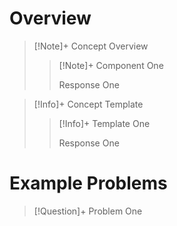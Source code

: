 # Overview

> [!Note]+ Concept Overview
> >[!Note]+ Component One
> ><!-- Multiline -->
> >Response One
> >
>

> [!Info]+ Concept Template
> >[!Info]+ Template One
> ><!-- Multiline -->
> >Response One
> >
>

# Example Problems

> [!Question]+ Problem One
> <!-- Multiline -->
<!--SR:!2024-12-11,3,250-->
